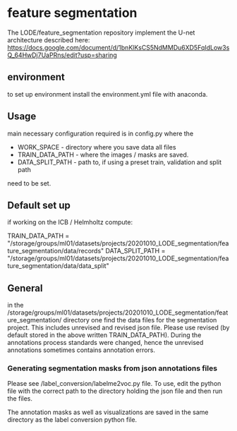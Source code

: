 # feature segmentation

The LODE/feature_segmentation repository implement the U-net architecture described here: https://docs.google.com/document/d/1bnKlKsCS5NdMMDu6XD5FqIdLow3sQ_64HwDj7UaPRns/edit?usp=sharing

## environment

to set up environment install the environment.yml file with anaconda.

## Usage

main necessary configuration required is in config.py where the 

- WORK_SPACE -  directory where you save data all files
- TRAIN_DATA_PATH - where the images / masks are saved.
- DATA_SPLIT_PATH - path to, if using a preset train, validation and split path

need to be set.

## Default set up

if working on the ICB / Helmholtz compute:

TRAIN_DATA_PATH = "/storage/groups/ml01/datasets/projects/20201010_LODE_segmentation/feature_segmentation/data/records"
DATA_SPLIT_PATH = "/storage/groups/ml01/datasets/projects/20201010_LODE_segmentation/feature_segmentation/data/data_split"

## General

in the /storage/groups/ml01/datasets/projects/20201010_LODE_segmentation/feature_segmentation/ directory one find the data files for the segmentation project.
This includes unrevised and revised json file. Please use revised (by default stored in the above written TRAIN_DATA_PATH). During the annotations process standards were changed, hence the unrevised annotations sometimes contains annotation errors. 

### Generating segmentation masks from json annotations files

Please see /label_conversion/labelme2voc.py file. To use, edit the python file with the correct path to the directory holding the json file and then run the files.

The annotation masks as well as visualizations are saved in the same directory as the label conversion python file. 
